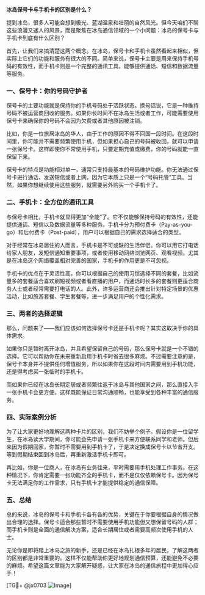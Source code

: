 **冰岛保号卡与手机卡的区别是什么？**

提到冰岛，很多人可能会想到极光、蓝湖温泉和壮丽的自然风光。但今天咱们不聊这些浪漫又迷人的风景，而是聚焦在冰岛通信领域的一个小问题：冰岛的保号卡与手机卡到底有什么区别？

首先，让我们来搞清楚这两个概念。在冰岛，保号卡和手机卡虽然看起来相似，但实际上它们的功能和服务有很大的不同。简单来说，保号卡主要是用来保持手机号码的有效性，而手机卡则是一个完整的通讯工具，能够提供通话、短信和数据流量等服务。

### **一、保号卡：你的号码守护者**

保号卡的主要功能就是保持你的手机号码处于活跃状态。换句话说，它是一种维持号码不被运营商回收的服务。如果你长时间不在冰岛生活或者工作，可能需要使用保号卡来确保你的号码不会因为欠费或者其他原因被注销。

比如，你是一位旅居冰岛的华人，由于工作的原因不得不回国一段时间。在这段时间里，你可能并不需要频繁使用手机，但如果担心自己的号码被收回，就可以申请一张保号卡。这样即使你不常使用手机，只要定期充值或缴费，你的号码就能一直保留下来。

保号卡的特点是功能相对单一，通常只支持最基本的号码维护功能。你无法通过保号卡进行通话、发送短信或者上网，因为它本质上只是一个“号码托管”工具。当然，如果你想继续使用这些服务，就需要另外购买一个手机卡了。

### **二、手机卡：全方位的通讯工具**

与保号卡相比，手机卡就显得更加“全能”了。它不仅能够保持号码的有效性，还能提供通话、短信以及数据流量等多种服务。手机卡分为预付费卡（Pay-as-you-go）和后付费卡（Post-paid），用户可以根据自己的需求选择适合的类型。

对于经常在冰岛居住的人而言，手机卡是不可或缺的生活伴侣。你可以用它打电话给家人朋友，发短信通知重要事项，或者使用移动网络浏览网页、观看视频。尤其是在冰岛这个网络覆盖相对完善的国家，手机卡的作用更是不可忽视。

手机卡的优点在于灵活性高。你可以根据自己的使用习惯选择不同的套餐，比如流量多的套餐适合喜欢刷短视频或者看直播的用户，而通话时长多的套餐则更适合商务人士或者经常需要打电话的人。此外，许多运营商还会推出针对特定场景的优惠活动，比如旅游套餐、学生套餐等，进一步满足用户的个性化需求。

### **三、两者的选择逻辑**

那么，问题来了——我们应该如何选择保号卡还是手机卡呢？其实这取决于你的具体需求。

如果你只是暂时离开冰岛，并且希望保留自己的号码，那么保号卡就是一个不错的选择。它可以帮助你在未来重新启用手机卡时省去很多麻烦。不过需要注意的是，保号卡本身并不提供任何增值服务，所以如果你在这段时间内需要用到手机功能，还是得考虑买一张临时的手机卡。

而如果你已经在冰岛长期定居或者频繁往返于冰岛与其他国家之间，那么直接入手一张手机卡会更方便。这样既能保证日常沟通顺畅，也能享受到各种丰富的通信服务。

### **四、实际案例分析**

为了让大家更好地理解这两种卡片的区别，我们不妨举个例子。假设你是一位留学生，在冰岛读大学期间，你可能会先申请一张手机卡来方便联系同学和老师。但后来因为假期回家，你暂时不需要用到手机卡了，于是决定换成保号卡以节省开支。等到假期结束回到冰岛后，再重新激活手机卡即可。

再比如，你是一位商人，在冰岛有业务往来，平时需要用手机处理工作事务。在这种情况下，你肯定需要一张功能齐全的手机卡，而不是仅仅依赖保号卡。因为保号卡无法满足你的工作需求，只有手机卡才能提供稳定的通信保障。

### **五、总结**

总的来说，冰岛的保号卡和手机卡各有各的优势，关键在于你要根据自身的情况做出合理的选择。保号卡适合那些暂时不需要使用手机功能但又想保留号码的人群；而手机卡则是全面的通信解决方案，适合长期居住或者需要高频次使用手机的人士。

无论你是即将踏上冰岛之旅的新手，还是已经在冰岛扎根多年的居民，了解这两者的区别都是非常重要的。这样不仅能帮助你更好地规划通信预算，还能避免不必要的麻烦。希望这篇文章能为大家解开疑惑，让大家在冰岛的通信旅程中更加得心应手！

[TG💪+ @jx0703 ![Image](https://github.com/user-attachments/assets/dbca1d08-cadb-493c-b0ec-ad6f7a83f270)]